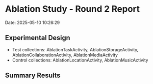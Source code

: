 # Ablation Study - Round 2 Report

Date: 2025-05-10 10:26:29

## Experimental Design

- Test collections: AblationTaskActivity, AblationStorageActivity, AblationCollaborationActivity, AblationMediaActivity
- Control collections: AblationLocationActivity, AblationMusicActivity

## Summary Results

